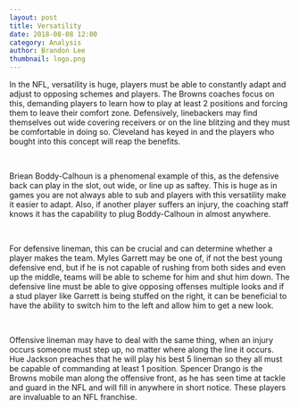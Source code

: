 ```yaml
---
layout: post
title: Versatility
date: 2018-08-08 12:00
category: Analysis
author: Brandon Lee
thumbnail: logo.png
---
```


In the NFL, versatility is huge, players must be able to constantly adapt and adjust to opposing schemes and players. The Browns coaches focus on this, demanding players to learn how to play at least 2 positions and forcing them to leave their comfort zone. Defensively, linebackers may find themselves out wide covering receivers or on the line blitzing and they must be comfortable in doing so. Cleveland has keyed in and the players who bought into this concept will reap the benefits. 

<br>

Briean Boddy-Calhoun is a phenomenal example of this, as the defensive back can play in the slot, out wide, or line up as saftey. This is huge as in games you are not always able to sub and players with this versatility make it easier to adapt. Also, if another player suffers an injury, the coaching staff knows it has the capability to plug Boddy-Calhoun in almost anywhere.

<br>

For defensive lineman, this can be crucial and can determine whether a player makes the team. Myles Garrett may be one of, if not the best young defensive end, but if he is not capable of rushing from both sides and even up the middle, teams will be able to scheme for him and shut him down. The defensive line must be able to give opposing offenses multiple looks and if a stud player like Garrett is being stuffed on the right, it can be beneficial to have the ability to switch him to the left and allow him to get a new look.

<br>

Offensive lineman may have to deal with the same thing, when an injury occurs someone must step up, no matter where along the line it occurs. Hue Jackson preaches that he will play his best 5 lineman so they all must be capable of commanding at least 1 position. Spencer Drango is the Browns mobile man along the offensive front, as he has seen time at tackle and guard in the NFL and will fill in anywhere in short notice. These players are invaluable to an NFL franchise.

